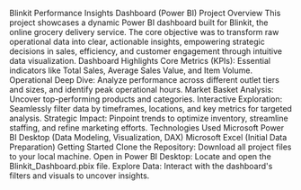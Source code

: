 Blinkit Performance Insights Dashboard (Power BI)
Project Overview
This project showcases a dynamic Power BI dashboard built for Blinkit, the online grocery delivery service. 
The core objective was to transform raw operational data into clear, actionable insights, empowering strategic decisions in sales, efficiency, and customer engagement through intuitive data visualization.
Dashboard Highlights
Core Metrics (KPIs): Essential indicators like Total Sales, Average Sales Value, and Item Volume.
Operational Deep Dive: Analyze performance across different outlet tiers and sizes, and identify peak operational hours.
Market Basket Analysis: Uncover top-performing products and categories.
Interactive Exploration: Seamlessly filter data by timeframes, locations, and key metrics for targeted analysis.
Strategic Impact: Pinpoint trends to optimize inventory, streamline staffing, and refine marketing efforts.
Technologies Used
Microsoft Power BI Desktop (Data Modeling, Visualization, DAX)
Microsoft Excel (Initial Data Preparation)
Getting Started
Clone the Repository: Download all project files to your local machine.
Open in Power BI Desktop: Locate and open the Blinkit_Dashboard.pbix file.
Explore Data: Interact with the dashboard's filters and visuals to uncover insights.
